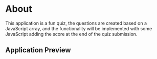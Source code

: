 # About

This application is a fun quiz, the questions are created based on a JavaScript array, and the functionality will be implemented with some JavaScript adding the score at the end of the quiz submission.

## Application Preview